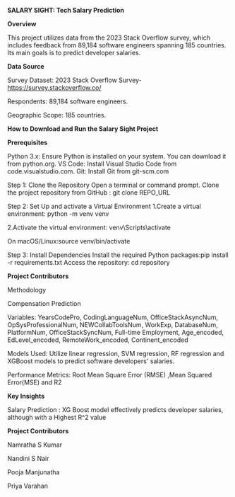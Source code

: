 **SALARY SIGHT: Tech Salary Prediction**

**Overview**

This project utilizes data from the 2023 Stack Overflow survey, which includes feedback from 89,184 software engineers spanning 185 countries. Its main goals is to predict developer salaries.


**Data Source**

Survey Dataset: 2023 Stack Overflow Survey- https://survey.stackoverflow.co/

Respondents: 89,184 software engineers.

Geographic Scope: 185 countries.

**How to Download and Run the Salary Sight Project**

**Prerequisites**

Python 3.x: Ensure Python is installed on your system. You can download it from python.org.
VS Code: Install Visual Studio Code from code.visualstudio.com.
Git: Install Git from git-scm.com

Step 1: Clone the Repository
Open a terminal or command prompt.
Clone the project repository from GitHub :  git clone REPO_URL

Step 2: Set Up  and activate a Virtual Environment
1.Create a virtual environment:
python -m venv venv

2.Activate the virtual environment:
venv\Scripts\activate

On macOS/Linux:source venv/bin/activate

Step 3: Install Dependencies
Install the required Python packages:pip install -r requirements.txt
Access the repository: cd repository

**Project Contributors**

Methodology

Compensation Prediction

Variables: YearsCodePro, CodingLanguageNum, OfficeStackAsyncNum, OpSysProfessionalNum, NEWCollabToolsNum, WorkExp, DatabaseNum, PlatformNum, OfficeStackSyncNum, Full-time Employment, Age_encoded, EdLevel_encoded, RemoteWork_encoded, Continent_encoded

Models Used: Utilize linear regression, SVM regression, RF regression and XGBoost models to predict software developers' salaries.

Performance Metrics: Root Mean Square Error (RMSE) ,Mean Squared Error(MSE) and R2

**Key Insights**

Salary Prediction : XG Boost model effectively predicts developer salaries, although with a Highest  R^2 value

**Project Contributors**

Namratha S Kumar

Nandini S Nair

Pooja Manjunatha

Priya Varahan
